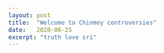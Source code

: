 ```yaml
---
layout: post
title:  "Welcome to Chinmoy controversies"
date:   2020-06-25
excerpt: "truth love sri"
---
```

